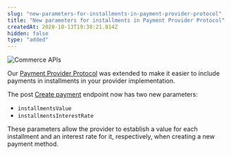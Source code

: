 ```yaml
---
slug: "new-parameters-for-installments-in-payment-provider-protocol"
title: "New parameters for installments in Payment Provider Protocol"
createdAt: 2020-10-13T19:38:21.814Z
hidden: false
type: "added"
---
```


![Commerce APIs](https://img.shields.io/badge/-Commerce%20APIs-brightgreen)

Our [Payment Provider Protocol](https://developers.vtex.com/reference/payment-provider-protocol-api-overview) was extended to make it easier to include payments in installments in your provider implementation.

The post [Create payment](https://developers.vtex.com/reference/payment-flow#createpayment) endpoint now has two new parameters:

- `installmentsValue`
- `installmentsInterestRate`

These parameters allow the provider to establish a value for each installment and an interest rate for it, respectively, when creating a new payment method.
